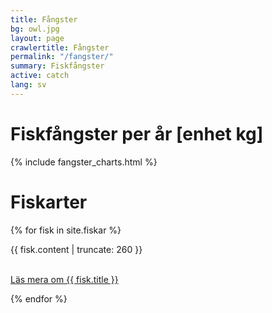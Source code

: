 ```yaml
---
title: Fångster
bg: owl.jpg
layout: page
crawlertitle: Fångster
permalink: "/fangster/"
summary: Fiskfångster
active: catch
lang: sv
---
```

# Fiskfångster per år [enhet kg]

{% include fangster_charts.html %}

# Fiskarter
{% for fisk in site.fiskar %}
<p class="post-excerpt">{{ fisk.content | truncate: 260 }}</p><br>
<a href="{{ fisk.url | prepend: site.baseurl }}">
        Läs mera om {{ fisk.title }}
</a>

{% endfor %}